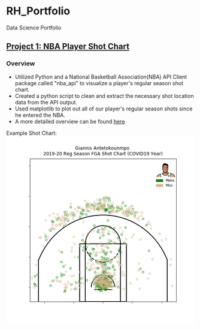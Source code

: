 # RH_Portfolio
Data Science Portfolio

## [Project 1: NBA Player Shot Chart](https://github.com/rhan9/nba_player_shotchart)
### Overview
* Utilized Python and a National Basketball Association(NBA) API Client package called "nba_api" to visualize a player's regular season shot chart. 
* Created a python script to clean and extract the necessary shot location data from the API output.
* Used matplotlib to plot out all of our player's regular season shots since he entered the NBA. 
* A more detailed overview can be found [here](https://spatial-data-discovery.github.io/project-rhan9.html)

Example Shot Chart:
![](https://github.com/rhan9/RH_Portfolio/blob/main/images/GA19.png)


